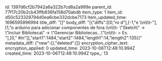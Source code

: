 id: 1397d6cf2b7942a6a322b7cd8a2a999e
parent_id: 77f17c20b2cb43ffb836fa158d70abdb
item_type: 1
item_id: d50c523328794d0ea6cbe332dcbe7173
item_updated_time: 1696595996994
title_diff: "[]"
body_diff: "[{\"diffs\":[[0,\"ro d\"],[-1,\"e \\\n\\t\\t-\"],[1,\"o arduino para adicionar componentes de fora.\\\n\\t\\t- \\\"Sketch\\\" -> \\\"Incluir Biblioteca\\\" -> \\\"Gerenciar Bibliotecas...\\\"\\\n\\t\\t- > Ex. <br>\"],[0,\" #in\"]],\"start1\":1484,\"start2\":1484,\"length1\":14,\"length2\":135}]"
metadata_diff: {"new":{},"deleted":[]}
encryption_cipher_text: 
encryption_applied: 0
updated_time: 2023-10-06T12:48:10.994Z
created_time: 2023-10-06T12:48:10.994Z
type_: 13